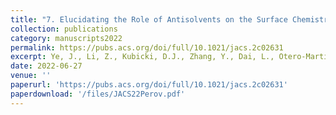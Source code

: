```yaml
---
title: "7. Elucidating the Role of Antisolvents on the Surface Chemistry and Optoelectronic Properties of CsPbBrxI3-x Perovskite Nanocrystal"
collection: publications
category: manuscripts2022
permalink: https://pubs.acs.org/doi/full/10.1021/jacs.2c02631
excerpt: Ye, J., Li, Z., Kubicki, D.J., Zhang, Y., Dai, L., Otero-Martínez, C., Reus, M.A., Arul, R., ..., Rao, A. and Hoye, R.L.Z. (2022). Journal of the American Chemical Society. 144, 27, 12102–12115.
date: 2022-06-27
venue: ''
paperurl: 'https://pubs.acs.org/doi/full/10.1021/jacs.2c02631'
paperdownload: '/files/JACS22Perov.pdf'
---
```

